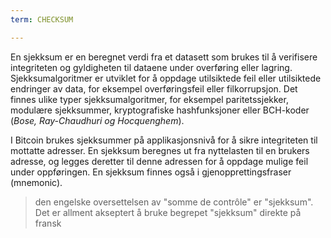 ```yaml
---
term: CHECKSUM

---
```

En sjekksum er en beregnet verdi fra et datasett som brukes til å verifisere integriteten og gyldigheten til dataene under overføring eller lagring. Sjekksumalgoritmer er utviklet for å oppdage utilsiktede feil eller utilsiktede endringer av data, for eksempel overføringsfeil eller filkorrupsjon. Det finnes ulike typer sjekksumalgoritmer, for eksempel paritetssjekker, modulære sjekksummer, kryptografiske hashfunksjoner eller BCH-koder (*Bose, Ray-Chaudhuri og Hocquenghem*).

I Bitcoin brukes sjekksummer på applikasjonsnivå for å sikre integriteten til mottatte adresser. En sjekksum beregnes ut fra nyttelasten til en brukers adresse, og legges deretter til denne adressen for å oppdage mulige feil under oppføringen. En sjekksum finnes også i gjenopprettingsfraser (mnemonic).

> den engelske oversettelsen av "somme de contrôle" er "sjekksum". Det er allment akseptert å bruke begrepet "sjekksum" direkte på fransk